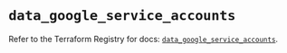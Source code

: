# `data_google_service_accounts`

Refer to the Terraform Registry for docs: [`data_google_service_accounts`](https://registry.terraform.io/providers/hashicorp/google/6.36.1/docs/data-sources/service_accounts).
